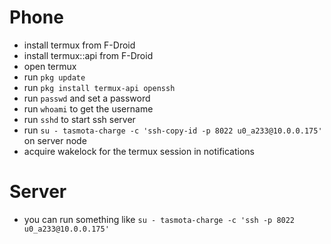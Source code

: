 # Phone

- install termux from F-Droid
- install termux::api from F-Droid
- open termux
- run `pkg update`
- run `pkg install termux-api openssh`
- run `passwd` and set a password
- run `whoami` to get the username
- run `sshd` to start ssh server
- run `su - tasmota-charge -c 'ssh-copy-id -p 8022 u0_a233@10.0.0.175'` on server node
- acquire wakelock for the termux session in notifications

# Server

- you can run something like `su - tasmota-charge -c 'ssh -p 8022 u0_a233@10.0.0.175'`
